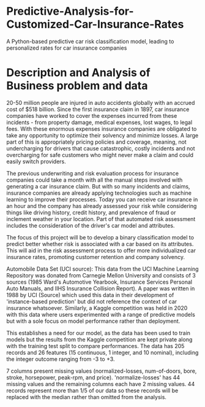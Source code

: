 # Predictive-Analysis-for-Customized-Car-Insurance-Rates
A Python-based predictive car risk classification model, leading to personalized rates for car insurance companies 
# Description and Analysis of Business problem and data

20-50 million people are injured in auto accidents globally with an accrued cost of $518 billion. Since the first insurance claim in 1897, car insurance companies have worked to cover the expenses incurred from these incidents - from property damage, medical expenses, lost wages, to legal fees. With these enormous expenses insurance companies are obligated to take any opportunity to optimize their solvency and minimize losses. A large part of this is appropriately pricing policies and coverage, meaning, not undercharging for drivers that cause catastrophic, costly incidents and not overcharging for safe customers who might never make a claim and could easily switch providers.

The previous underwriting and risk evaluation process for insurance companies could take a month with all the manual steps involved with generating a car insurance claim. But with so many incidents and claims, insurance companies are already applying technologies such as machine learning to improve their processes. Today you can receive car insurance in an hour and the company has already assessed your risk while considering things like driving history, credit history, and prevalence of fraud or inclement weather in your location. Part of that automated risk assessment includes the consideration of the driver's car model and attributes.

The focus of this project will be to develop a binary classification model to predict better whether risk is associated with a car based on its attributes. This will aid in the risk assessment process to offer more individualized car insurance rates, promoting customer retention and company solvency.

Automobile Data Set (UCI source): This data from the UCI Machine Learning Repository was donated from Carnegie Mellon University and consists of 3 sources (1985 Ward's Automotive Yearbook, Insurance Services Personal Auto Manuals, and IIHS Insurance Collision Report). A paper was written in 1988 by UCI (Source) which used this data in their development of 'instance-based prediction' but did not reference the context of car insurance whatsoever. Similarly, a Kaggle competition was held in 2020 with this data where users experimented with a range of predictive models but with a sole focus on model performance rather than deployment.

This establishes a need for our model, as the data has been used to train models but the results from the Kaggle competition are kept private along with the training test split to compare performances. The data has 205 records and 26 features (15 continuous, 1 integer, and 10 nominal), including the integer outcome ranging from -3 to +3.

7 columns present missing values (normalized-losses, num-of-doors, bore, stroke, horsepower, peak-rpm, and price). 'normalize-losses' has 44 missing values and the remaining columns each have 2 missing values. 44 records represent more than 1/5 of our data so these records will be replaced with the median rather than omitted from the analysis.
